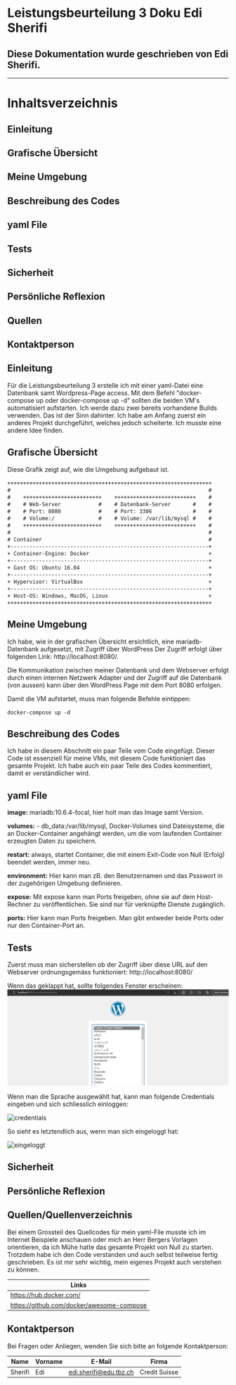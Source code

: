 # Leistungsbeurteilung 3 Doku Edi Sherifi 
## Diese Dokumentation wurde geschrieben von Edi Sherifi. 
----------------------------------------------------------------------------
# **Inhaltsverzeichnis**
## Einleitung
## Grafische Übersicht
## Meine Umgebung
## Beschreibung des Codes
## yaml File
## Tests
## Sicherheit
## Persönliche Reflexion
## Quellen
## Kontaktperson

## Einleitung
Für die Leistungsbeurteilung 3 erstelle ich mit einer yaml-Datei eine Datenbank samt Wordpress-Page access. Mit dem Befehl "docker-compose up oder docker-compose up -d" sollten die beiden VM's automatisiert aufstarten. Ich werde dazu zwei bereits vorhandene Builds verwenden. Das ist der Sinn dahinter. Ich habe am Anfang zuerst ein anderes Projekt durchgeführt, welches jedoch scheiterte. 
Ich musste eine andere Idee finden. 

## Grafische Übersicht
Diese Grafik zeigt auf, wie die Umgebung aufgebaut ist. 

    +++++++++++++++++++++++++++++++++++++++++++++++++++++++++++++++++
    #                                                               #	
    #    +++++++++++++++++++++++++    ++++++++++++++++++++++++++    #
    #    # Web-Server            #    # Datenbank-Server       #    #       
    #    # Port: 8080            #    # Port: 3306             #    #       
    #    # Volume:/              #    # Volume: /var/lib/mysql #    #       
    #    +++++++++++++++++++++++++    ++++++++++++++++++++++++++    #
    #                                                               #	
    # Container                                                     #	
    +---------------------------------------------------------------+
    + Container-Engine: Docker                                      +	
    +---------------------------------------------------------------+
    + Gast OS: Ubuntu 16.04                                         +	
    +---------------------------------------------------------------+
    + Hypervisor: VirtualBox                                        +	
    +---------------------------------------------------------------+
    + Host-OS: Windows, MacOS, Linux                                +	
    +++++++++++++++++++++++++++++++++++++++++++++++++++++++++++++++++


## Meine Umgebung

Ich habe, wie in der grafischen Übersicht ersichtlich, eine mariadb-Datenbank aufgesetzt, mit Zugriff über WordPress
Der Zugriff erfolgt über folgenden Link: http://localhost:8080/. 

Die Kommunikation zwischen meiner Datenbank und dem Webserver erfolgt durch einen internen Netzwerk Adapter und der Zugriff auf die Datenbank (von aussen) kann über den WordPress Page mit dem Port 8080 erfolgen. 
<p></p>

Damit die VM aufstartet, muss man folgende Befehle eintippen: 

```
docker-compose up -d
```
<p></p>

## Beschreibung des Codes
Ich habe in diesem Abschnitt ein paar Teile vom Code eingefügt. Dieser Code ist essenziell für meine VMs, mit diesem Code funktioniert das gesamte Projekt. Ich habe auch ein paar Teile des Codes kommentiert, damit er verständlicher wird. 

## yaml File

**image:** mariadb:10.6.4-focal, hier holt man das Image samt Version.

**volumes:** - db_data:/var/lib/mysql, Docker-Volumes sind Dateisysteme, die an Docker-Container angehängt werden, um die vom laufenden Container erzeugten Daten zu speichern.

**restart:** always, startet Container, die mit einem Exit-Code von Null (Erfolg) beendet werden, immer neu. 

**environment:** Hier kann man zB. den Benutzernamen und das Pssswort in der zugehörigen Umgebung definieren.

**expose:** Mit expose kann man Ports freigeben, ohne sie auf dem Host-Rechner zu veröffentlichen. Sie sind nur für verknüpfte Dienste zugänglich.

**ports:** Hier kann man Ports freigeben. Man gibt entweder beide Ports oder nur den Container-Port an. 

## Tests

Zuerst muss man sicherstellen ob der Zugriff über diese URL auf den Webserver ordnungsgemäss funktioniert:
http://localhost:8080/

Wenn das geklappt hat, sollte folgendes Fenster erscheinen:
![logged in](successful.PNG)

Wenn man die Sprache ausgewählt hat, kann man folgende Credentials eingeben und sich schliesslich einloggen:

![credentials](credentials.PNG)


So sieht es letztendlich aus, wenn man sich eingeloggt hat: 

![eingeloggt](eingeloggt:PNG)





## Sicherheit

## Persönliche Reflexion


## Quellen/Quellenverzeichnis

Bei einem Grossteil des Quellcodes für mein yaml-File musste ich im Internet Beispiele anschauen oder mich an Herr Bergers Vorlagen orientieren, da ich Mühe hatte das gesamte Projekt von Null zu starten. 
Trotzdem habe ich den Code verstanden und auch selbst teilweise fertig geschrieben. 
Es ist mir sehr wichtig, mein eigenes Projekt auch verstehen zu können.

|Links|
|----|
|https://hub.docker.com/|
|https://github.com/docker/awesome-compose|

## Kontaktperson

Bei Fragen oder Anliegen, wenden Sie sich bitte an folgende Kontaktperson:

|Name|Vorname|E-Mail|Firma|
|----|-----|-----|-----|
|Sherifi|Edi|edi.sherifi@edu.tbz.ch|Credit Suisse|
